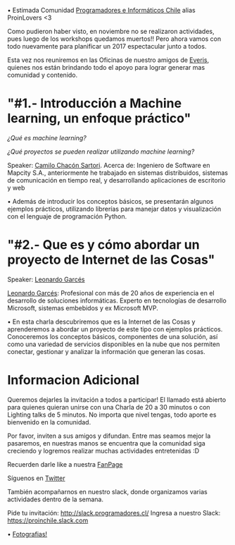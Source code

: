 • Estimada Comunidad [Programadores e Informáticos Chile](https://www.facebook.com/groups/proinchile/) alias ProinLovers <3

Como pudieron haber visto, en noviembre no se realizaron actividades, pues luego de los workshops quedamos muertos!!
Pero ahora vamos con todo nuevamente para planificar un 2017 espectacular junto a todos. 


Esta vez nos reuniremos en las Oficinas de nuestro amigos de [Everis](https://goo.gl/KyiwP2), quienes nos están brindando todo el apoyo para lograr generar mas comunidad y contenido.



# "#1.- Introducción a Machine learning, un enfoque práctico" 

*¿Qué es machine learning?* 

*¿Qué proyectos se pueden realizar utilizando machine learning?*

Speaker: [Camilo Chacón Sartori](http://cdn1-www.cattime.com/assets/uploads/gallery/persian-cats-and-kittens/persian-cats-and-kittens-1.jpg). Acerca de: Ingeniero de Software en Mapcity S.A., anteriormente he trabajado en sistemas distribuidos, sistemas de comunicación en tiempo real, y desarrollando aplicaciones de escritorio y web


• Además de introducir los conceptos básicos, se presentarán algunos ejemplos prácticos, utilizando librerías para manejar datos y visualización con el lenguaje de programación Python.



# "#2.- Que es y cómo abordar un proyecto de Internet de las Cosas" 

Speaker: [Leonardo Garcés](http://cdn1-www.cattime.com/assets/uploads/gallery/persian-cats-and-kittens/persian-cats-and-kittens-1.jpg)

[Leonardo Garcés](http://cdn1-www.cattime.com/assets/uploads/gallery/persian-cats-and-kittens/persian-cats-and-kittens-1.jpg): Profesional con más de 20 años de experiencia en el desarrollo de soluciones informáticas. Experto en tecnologías de desarrollo Microsoft, sistemas embebidos y ex Microsoft MVP.


• En esta charla descubriremos que es la Internet de las Cosas y aprenderemos a abordar un proyecto de este tipo con ejemplos prácticos. Conoceremos los conceptos básicos, componentes de una solución, así como una variedad de servicios disponibles en la nube que nos permiten conectar, gestionar y analizar la información que generan las cosas.




# Informacion Adicional 

Queremos dejarles la invitación a todos a participar! El llamado está abierto para quienes quieran unirse con una Charla de 20 a 30 minutos o con Lighting talks de 5 minutos. No importa que nivel tengas, todo aporte es bienvenido en la comunidad. 

Por favor, inviten a sus amigos y difundan. Entre mas seamos mejor la pasaremos, en nuestras manos se encuentra que la comunidad siga creciendo y logremos realizar muchas actividades entretenidas :D  


Recuerden darle like a nuestra [FanPage](https://www.facebook.com/proinchile)

Síguenos en [Twitter](https://twitter.com/proin_chile)

También acompañarnos en nuestro slack, donde organizamos varias actividades dentro de la semana.  

Pide tu invitación:			 http://slack.programadores.cl/ 
Ingresa a nuestro Slack: 	 https://proinchile.slack.com  


• [Fotografias!](https://www.meetup.com/es/ProinChile/photos/27502200)

<!--
Videos : 

* Parte 1 : #
* Parte 2 : #
* Parte 3 : #

** Pronto seran recompilados y subidos a nuestro canal de youtube pero los 3 en uno :)
-->